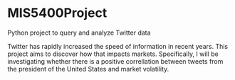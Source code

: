 # MIS5400Project
Python project to query and analyze Twitter data

Twitter has rapidly increased the speed of information in recent years. This project aims to discover how that impacts markets. Specifically, 
I will be investigating whether there is a positive correllation between tweets from the president of the United States and market volatility.

